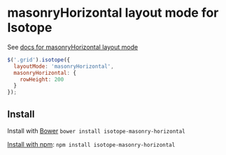 # masonryHorizontal layout mode for Isotope

See [docs for masonryHorizontal layout mode](http://isotope.metafizzy.co/layout-modes/masonryhorizontal.html)

``` js
$('.grid').isotope({
  layoutMode: 'masonryHorizontal',
  masonryHorizontal: {
    rowHeight: 200
  }
});
```

## Install

Install with [Bower](http://bower.io) `bower install isotope-masonry-horizontal`

[Install with npm](https://www.npmjs.org/package/isotope-masonry-horizontal): `npm install isotope-masonry-horizontal`
